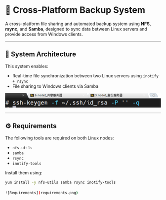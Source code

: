 # 🔄 Cross-Platform Backup System

A cross-platform file sharing and automated backup system using **NFS**, **rsync**, and **Samba**, designed to sync data between Linux servers and provide access from Windows clients.

---

## 🧱 System Architecture

This system enables:

- Real-time file synchronization between two Linux servers using `inotify + rsync`
- File sharing to Windows clients via Samba

![System Architecture](architecture.png)


---

## ⚙️ Requirements

The following tools are required on both Linux nodes:

- `nfs-utils`
- `samba`
- `rsync`
- `inotify-tools`

Install them using:

```bash
yum install -y nfs-utils samba rsync inotify-tools

![Requirements](requirements.png)






